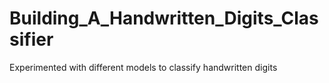 # Building_A_Handwritten_Digits_Classifier
Experimented with different models to classify handwritten digits
